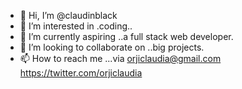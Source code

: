 - 👋 Hi, I’m @claudinblack
- 👀 I’m interested in .coding..
- 🌱 I’m currently aspiring ..a full stack web developer.
- 💞️ I’m looking to collaborate on ..big projects.
- 📫 How to reach me ...via orjiclaudia@gmail.com
https://twitter.com/orjiclaudia

<!---
claudinblack/claudinblack is a ✨ special ✨ repository because its `README.md` (this file) appears on your GitHub profile.
You can click the Preview link to take a look at your changes.
--->
